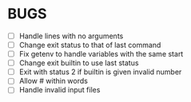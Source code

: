 # BUGS

- [ ] Handle lines with no arguments
- [ ] Change exit status to that of last command
- [ ] Fix getenv to handle variables with the same start
- [ ] Change exit builtin to use last status
- [ ] Exit with status 2 if builtin is given invalid number
- [ ] Allow # within words
- [ ] Handle invalid input files
